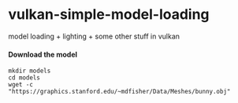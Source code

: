 # vulkan-simple-model-loading
model loading + lighting + some other stuff in vulkan

#### Download the model
```
mkdir models
cd models
wget -c "https://graphics.stanford.edu/~mdfisher/Data/Meshes/bunny.obj"
```
